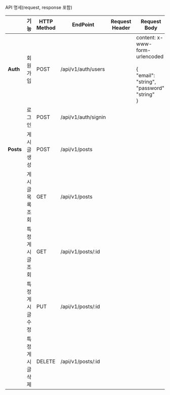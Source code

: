 API 명세(request, response 포함)

|           | 기능             | HTTP Method | EndPoint            | Request Header | Request Body                                                                                     | Responses |
| --------- | ---------------- | ----------- | ------------------- | -------------- | ------------------------------------------------------------------------------------------------ | --------- |
| **Auth**  | 회원가입         | POST        | /api/v1/auth/users  |                | content: x-www-form-urlencoded<br><br>{<br> "email": "string",<br> "password": "string"<br>}<br> |           |
|           | 로그인           | POST        | /api/v1/auth/signin |                |                                                                                                  |           |
| **Posts** | 게시글 생성      | POST        | /api/v1/posts       |                |                                                                                                  |           |
|           | 게시글 목록 조회 | GET         | /api/v1/posts       |                |                                                                                                  |           |
|           | 특정 게시글 조회 | GET         | /api/v1/posts/:id   |                |                                                                                                  |           |
|           | 특정 게시글 수정 | PUT         | /api/v1/posts/:id   |                |                                                                                                  |           |
|           | 특정 게시글 삭제 | DELETE      | /api/v1/posts/:id   |                |                                                                                                  |           |
